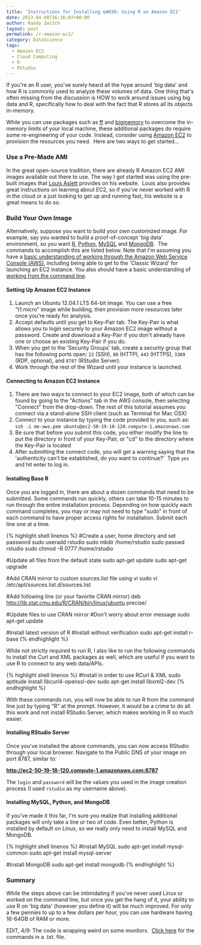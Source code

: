 ```yaml
---
title: 'Instructions for Installing &#038; Using R on Amazon EC2'
date: 2013-04-08T16:36:07+00:00
author: Randy Zwitch
layout: post
permalink: /r-amazon-ec2/
category: DataScience
tags:
  - Amazon EC2
  - Cloud Computing
  - R
  - RStudio
---
```

If you're an R user, you've surely heard all the hype around 'big data' and how R is commonly used to analyze these volumes of data. One thing that's often missing from the discussion is HOW to work around issues using big data and R, specifically how to deal with the fact that R stores all its objects in-memory.

While you can use packages such as <a title="ff package" href="http://cran.r-project.org/web/packages/ff/index.html" target="_blank">ff</a> and <a title="bigmemory" href="http://cran.r-project.org/web/packages/bigmemory/index.html" target="_blank">bigmemory</a> to overcome the in-memory limits of your local machine, these additional packages do require some re-engineering of your code. Instead, consider using <a title="Amazon Web Services" href="http://aws.amazon.com/ec2/" target="_blank">Amazon EC2</a> to provision the resources you need.  Here are two ways to get started...

### Use a Pre-Made AMI

In the great open-source tradition, there are already R Amazon EC2 AMI images available out there to use. The way I got started was using the pre-built images that <a title="RStudio AMI Images" href="http://www.louisaslett.com/RStudio_AMI/" target="_blank">Louis Aslett</a> provides on his website.  Louis also provides great instructions on learning about EC2, so if you've never worked with R in the cloud or a just looking to get up and running fast, his website is a great means to do so.

### Build Your Own Image

Alternatively, suppose you want to build your own customized image. For example, say you wanted to build a proof-of-concept 'big data' environment, so you want <a title="R download at CRAN" href="http://cran.r-project.org/" target="_blank">R</a>, <a title="Python download" href="http://python.org/" target="_blank">Python</a>, <a title="MySQL download" href="http://dev.mysql.com/" target="_blank">MySQL</a> and <a title="MongoDB" href="http://www.mongodb.org/" target="_blank">MongoDB</a>.  The commands to accomplish this are listed below. Note that I'm assuming you have a <a title="AWS FAQ" href="http://aws.amazon.com/ec2/faqs/" target="_blank">basic understanding of working through the Amazon Web Service Console (AWS)</a>, including being able to get to the 'Classic Wizard' for launching an EC2 instance. You also should have a basic understanding of <a title="Command Line tutorial" href="http://cli.learncodethehardway.org/book/" target="_blank">working from the command line</a>.

#### Setting Up Amazon EC2 Instance

  1. Launch an Ubuntu 12.04.1 LTS 64-bit image. You can use a free "t1.micro" image while building, then provision more resources later once you're ready for analysis.
  2. Accept defaults until you get to Key-Pair tab. The Key-Pair is what allows you to login securely to your Amazon EC2 image without a password. Create and download a Key-Pair if you don't already have one or choose an existing Key-Pair if you do.
  3. When you get to the 'Security Groups' tab, create a security group that has the following ports open: `22` (SSH), `80` (HTTP), `443` (HTTPS), `3389` (RDP, optional), and `8787` (RStudio Server).
  4. Work through the rest of the Wizard until your instance is launched.

#### Connecting to Amazon EC2 Instance

  1. There are two ways to connect to your EC2 image, both of which can be found by going to the "Actions" tab in the AWS console, then selecting "Connect" from the drop-down. The rest of this tutorial assumes you connect via a stand-alone SSH client (such as Terminal for Mac OSX)
  2. Connect to your instance by typing the code provided to you, such as: `ssh -i me-aws.pem ubuntu@ec2-50-19-18-120.compute-1.amazonaws.com`
  3. Be sure that before you submit this code, you either modify the line to put the directory in front of your Key-Pair, or "cd" to the directory where the Key-Pair is located
  4. After submitting the connect code, you will get a warning saying that the 'authenticity can't be established, do you want to continue?'  Type `yes` and hit enter to log in.

#### Installing Base R

Once you are logged in, there are about a dozen commands that need to be submitted. Some commands run quickly, others can take 10-15 minutes to run through the entire installation process. Depending on how quickly each command completes, you may or may not need to type "sudo" in front of each command to have proper access rights for installation. Submit each line one at a time.

{% highlight shell linenos %}
#Create a user, home directory and set password
sudo useradd rstudio
sudo mkdir /home/rstudio
sudo passwd rstudio
sudo chmod -R 0777 /home/rstudio

#Update all files from the default state
sudo apt-get update
sudo apt-get upgrade

#Add CRAN mirror to custom sources.list file using vi
sudo vi /etc/apt/sources.list.d/sources.list

#Add following line (or your favorite CRAN mirror)
deb http://lib.stat.cmu.edu/R/CRAN/bin/linux/ubuntu precise/

#Update files to use CRAN mirror
#Don't worry about error message
sudo apt-get update

#Install latest version of R
#Install without verification
sudo apt-get install r-base
{% endhighlight %}

While not strictly required to run R, I also like to run the following commands to install the Curl and XML packages as well, which are useful if you want to use R to connect to any web data/APIs.

{% highlight shell linenos %}
#Install in order to use RCurl & XML
sudo aptitude install libcurl4-openssl-dev
sudo apt-get install libxml2-dev
{% endhighlight %}

With these commands run, you will now be able to run R from the command line just by typing "R" at the prompt. However, it would be a crime to do all this work and not install RStudio Server, which makes working in R so much easier.

#### Installing RStudio Server

Once you've installed the above commands, you can now access RStudio through your local browser. Navigate to the Public DNS of your image on port 8787, similar to:

**http://ec2-50-19-18-120.compute-1.amazonaws.com:8787**

The `login` and `password` will be the values you used in the image creation process (I used `rstudio` as my username above).

#### Installing MySQL, Python, and MongoDB

If you've made it this far, I'm sure you realize that installing additional packages will only take a line or two of code. Even better, Python is installed by default on Linux, so we really only need to install MySQL and MongoDB.

{% highlight shell linenos %}
#Install MySQL
sudo apt-get install mysql-common
sudo apt-get install mysql-server

#Install MongoDB
sudo apt-get install mongodb
{% endhighlight %}

### Summary

While the steps above can be intimidating if you've never used Linux or worked on the command line, but once you get the hang of it, your ability to use R on 'big data' (however you define it) will be much improved. For only a few pennies to up to a few dollars per hour, you can use hardware having 16-64GB of RAM or more.

EDIT, 4/9: The code is wrapping weird on some monitors.  <a title="Amazon EC2 RStudio commands" href="http://randyzwitch.com/wp-content/uploads/2013/04/amazon-ec2-rstudio.txt" target="_blank">Click here</a> for the commands in a .txt. file.
